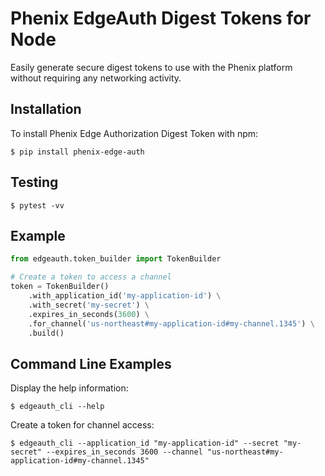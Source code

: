 # Phenix EdgeAuth Digest Tokens for Node

Easily generate secure digest tokens to use with the Phenix platform without requiring any networking activity.

## Installation

To install Phenix Edge Authorization Digest Token with npm:

```shell script
$ pip install phenix-edge-auth
```

## Testing

```shell script
$ pytest -vv
```

## Example

```python
from edgeauth.token_builder import TokenBuilder

# Create a token to access a channel
token = TokenBuilder()
    .with_application_id('my-application-id') \
    .with_secret('my-secret') \
    .expires_in_seconds(3600) \
    .for_channel('us-northeast#my-application-id#my-channel.1345') \
    .build()
```

## Command Line Examples

Display the help information:
```shell script
$ edgeauth_cli --help
```

Create a token for channel access:
```shell script
$ edgeauth_cli --application_id "my-application-id" --secret "my-secret" --expires_in_seconds 3600 --channel "us-northeast#my-application-id#my-channel.1345"
```
